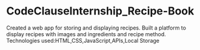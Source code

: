 # CodeClauseInternship_Recipe-Book
Created a web app for storing and displaying recipes.
Built a platform to display recipes with images and ingredients and recipe method.
Technologies used:HTML,CSS,JavaScript,APIs,Local Storage
